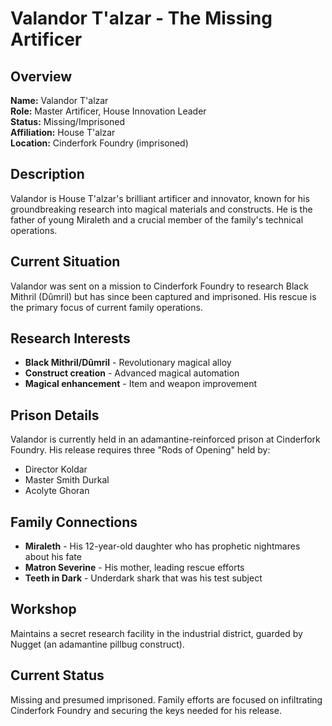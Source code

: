 # Valandor T'alzar - The Missing Artificer

<link rel="stylesheet" href="../drow_theme.css">

## Overview
**Name:** Valandor T'alzar  
**Role:** Master Artificer, House Innovation Leader  
**Status:** Missing/Imprisoned  
**Affiliation:** House T'alzar  
**Location:** Cinderfork Foundry (imprisoned)

## Description
Valandor is House T'alzar's brilliant artificer and innovator, known for his groundbreaking research into magical materials and constructs. He is the father of young Miraleth and a crucial member of the family's technical operations.

## Current Situation
Valandor was sent on a mission to Cinderfork Foundry to research Black Mithril (Dûmril) but has since been captured and imprisoned. His rescue is the primary focus of current family operations.

## Research Interests
- **Black Mithril/Dûmril** - Revolutionary magical alloy
- **Construct creation** - Advanced magical automation
- **Magical enhancement** - Item and weapon improvement

## Prison Details
Valandor is currently held in an adamantine-reinforced prison at Cinderfork Foundry. His release requires three "Rods of Opening" held by:
- Director Koldar
- Master Smith Durkal  
- Acolyte Ghoran

## Family Connections
- **Miraleth** - His 12-year-old daughter who has prophetic nightmares about his fate
- **Matron Severine** - His mother, leading rescue efforts
- **Teeth in Dark** - Underdark shark that was his test subject

## Workshop
Maintains a secret research facility in the industrial district, guarded by Nugget (an adamantine pillbug construct).

## Current Status
Missing and presumed imprisoned. Family efforts are focused on infiltrating Cinderfork Foundry and securing the keys needed for his release.